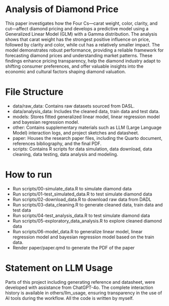 # Analysis of Diamond Price
This paper investigates how the Four Cs—carat weight, color, clarity, and cut—affect diamond pricing and develops a predictive model using a Generalized Linear Model (GLM) with a Gamma distribution. The analysis shows that carat weight has the strongest positive influence on price, followed by clarity and color, while cut has a relatively smaller impact. The model demonstrates robust performance, providing a reliable framework for forecasting diamond prices and understanding market patterns. These findings enhance pricing transparency, help the diamond industry adapt to shifting consumer preferences, and offer valuable insights into the economic and cultural factors shaping diamond valuation.


# File Structure
-   data/raw_data: Contains raw datasets sourced from DASL.
-   data/analysis_data: Includes the cleaned data, train data and test data.
-   models: Stores fitted generalized linear model, linear regression model and bayesian regression model.
-   other: Contains supplementary materials such as LLM (Large Language Model) interaction logs, and project sketches and datasheet.
-   paper: Houses the research paper files, including the Quarto document, references bibliography, and the final PDF.
-   scripts: Contains R scripts for data simulation, data download, data cleaning, data testing, data analysis and modeling.

# How to run
-   Run scripts/00-simulate_data.R to simulate diamond data
-   Run scripts/01-test_simulated_data.R to test simulate diamond data
-   Run scripts/02-download_data.R to download raw data from DADL
-   Run scripts/03-data_cleaning.R to generate cleaned data, train data and test data
-   Run scripts/04-test_analysis_data.R to test simulate diamond data
-   Run scripts/05-exploratory_data_analysis.R to explore cleaned diamond data
-   Run scripts/06-model_data.R to generalize linear model, linear regression model and bayesian regression model based on the train data.
-   Render paper/paper.qmd to generate the PDF of the paper

# Statement on LLM Usage
Parts of this project including generating reference and datasheet, were developed with assistance from ChatGPT-4o. The complete interaction history is available in others/llm_usage, ensuring transparency in the use of AI tools during the workflow. All the code is written by myself.
